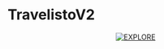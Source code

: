 # TravelistoV2


<p align="center">
<a href="http://g.recordit.co/WzLP2kRt8n.giff"><img src="http://g.recordit.co/WzLP2kRt8n.gif" title="EXPLORE"/></a>
</p>
